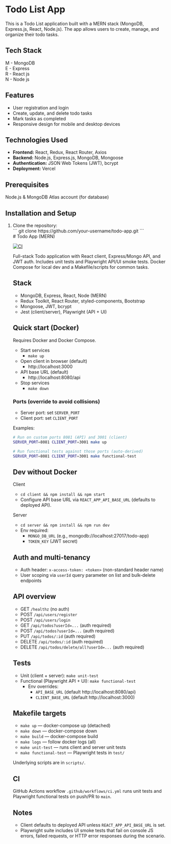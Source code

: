 # Todo List App
This is a Todo List application built with a MERN stack (MongoDB, Express.js, React, Node.js).
The app allows users to create, manage, and organize their todo tasks.

## Tech Stack
M - MongoDB </br>
E - Express </br>
R - React js </br>
N - Node js </br>

## Features
<ul>
  <li>User registration and login</li>
  <li>Create, update, and delete todo tasks</li>
  <li>Mark tasks as completed</li>
  <li>Responsive design for mobile and desktop devices</li>
</ul>

## Technologies Used
<ul>
  <li><strong>Frontend:</strong> React, Redux, React Router, Axios</li>
  <li><strong>Backend:</strong> Node.js, Express.js, MongoDB, Mongoose</li>
  <li><strong>Authentication:</strong> JSON Web Tokens (JWT), bcrypt</li>
  <li><strong>Deployment:</strong> Vercel</li>
</ul>

## Prerequisites
Node.js &
MongoDB Atlas account (for database)

## Installation and Setup
<ol>
  <li>Clone the repository: </br>
  ```
  git clone https://github.com/your-username/todo-app.git
  ```
</li>
# Todo App (MERN)

[![CI](https://github.com/paulakimenko/todo-app/actions/workflows/ci.yml/badge.svg?branch=main)](https://github.com/paulakimenko/todo-app/actions/workflows/ci.yml)

Full-stack Todo application with React client, Express/Mongo API, and JWT auth. Includes unit tests and Playwright API/UI smoke tests. Docker Compose for local dev and a Makefile/scripts for common tasks.

## Stack

- MongoDB, Express, React, Node (MERN)
- Redux Toolkit, React Router, styled-components, Bootstrap
- Mongoose, JWT, bcrypt
- Jest (client/server), Playwright (API + UI)

## Quick start (Docker)

Requires Docker and Docker Compose.

- Start services
  - `make up`
- Open client in browser (default)
  - http://localhost:3000
- API base URL (default)
  - http://localhost:8080/api
- Stop services
  - `make down`

### Ports (override to avoid collisions)

- Server port: set `SERVER_PORT`
- Client port: set `CLIENT_PORT`

Examples:

```sh
# Run on custom ports 8081 (API) and 3001 (client)
SERVER_PORT=8081 CLIENT_PORT=3001 make up

# Run functional tests against those ports (auto-derived)
SERVER_PORT=8081 CLIENT_PORT=3001 make functional-test
```

## Dev without Docker

Client
- `cd client && npm install && npm start`
- Configure API base URL via `REACT_APP_API_BASE_URL` (defaults to deployed API).

Server
- `cd server && npm install && npm run dev`
- Env required:
  - `MONGO_DB_URL` (e.g., mongodb://localhost:27017/todo-app)
  - `TOKEN_KEY` (JWT secret)

## Auth and multi-tenancy

- Auth header: `x-access-token: <token>` (non-standard header name)
- User scoping via `userId` query parameter on list and bulk-delete endpoints

## API overview

- GET `/healthz` (no auth)
- POST `/api/users/register`
- POST `/api/users/login`
- GET `/api/todos?userId=...` (auth required)
- POST `/api/todos?userId=...` (auth required)
- PUT `/api/todos/:id` (auth required)
- DELETE `/api/todos/:id` (auth required)
- DELETE `/api/todos/delete/all?userId=...` (auth required)

## Tests

- Unit (client + server): `make unit-test`
- Functional (Playwright API + UI): `make functional-test`
  - Env overrides:
    - `API_BASE_URL` (default http://localhost:8080/api)
    - `CLIENT_BASE_URL` (default http://localhost:3000)

## Makefile targets

- `make up` — docker-compose up (detached)
- `make down` — docker-compose down
- `make build` — docker-compose build
- `make logs` — follow docker logs (all)
- `make unit-test` — runs client and server unit tests
- `make functional-test` — Playwright tests in `test/`

Underlying scripts are in `scripts/`.

## CI

GitHub Actions workflow `.github/workflows/ci.yml` runs unit tests and Playwright functional tests on push/PR to `main`.

## Notes

- Client defaults to deployed API unless `REACT_APP_API_BASE_URL` is set.
- Playwright suite includes UI smoke tests that fail on console JS errors, failed requests, or HTTP error responses during the scenario.
